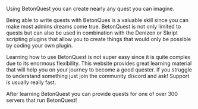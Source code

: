 Using BetonQuest you can create nearly any quest you can imagine.

Being able to write quests with BetonQues is a valuable skill since you can make most admins dreams come true.
BetonQuest is not only limited to quests but can also be used in combination with the Denizen or Skript scripting plugins that allow you to create 
things that would only be possible by coding your own plugin.

Learning how to use BetonQuest is not super easy since it is quite complex due to its enormous flexibility.
This website provides great learning material that will help you on your journey to become a good quester.
If you struggle to understand something just join the community discord and ask! Support is usually really fast.

After learning BetonQuest you can provide quests for one of over 300 servers that run BetonQuest!
